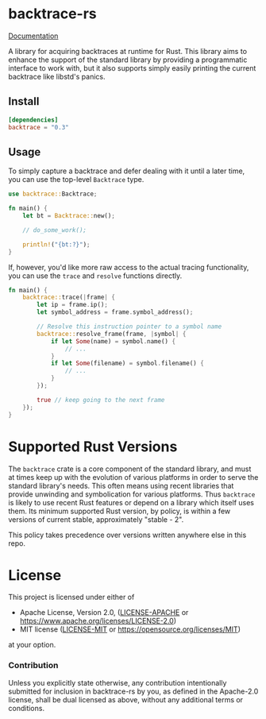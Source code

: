 # backtrace-rs

[Documentation](https://docs.rs/backtrace)

A library for acquiring backtraces at runtime for Rust. This library aims to
enhance the support of the standard library by providing a programmatic
interface to work with, but it also supports simply easily printing the current
backtrace like libstd's panics.

## Install

```toml
[dependencies]
backtrace = "0.3"
```

## Usage

To simply capture a backtrace and defer dealing with it until a later time,
you can use the top-level `Backtrace` type.

```rust
use backtrace::Backtrace;

fn main() {
    let bt = Backtrace::new();

    // do_some_work();

    println!("{bt:?}");
}
```

If, however, you'd like more raw access to the actual tracing functionality, you
can use the `trace` and `resolve` functions directly.

```rust
fn main() {
    backtrace::trace(|frame| {
        let ip = frame.ip();
        let symbol_address = frame.symbol_address();

        // Resolve this instruction pointer to a symbol name
        backtrace::resolve_frame(frame, |symbol| {
            if let Some(name) = symbol.name() {
                // ...
            }
            if let Some(filename) = symbol.filename() {
                // ...
            }
        });

        true // keep going to the next frame
    });
}
```

# Supported Rust Versions

The `backtrace` crate is a core component of the standard library, and must
at times keep up with the evolution of various platforms in order to serve
the standard library's needs. This often means using recent libraries
that provide unwinding and symbolication for various platforms.
Thus `backtrace` is likely to use recent Rust features or depend on a library
which itself uses them. Its minimum supported Rust version, by policy, is
within a few versions of current stable, approximately "stable - 2".

This policy takes precedence over versions written anywhere else in this repo.

# License

This project is licensed under either of

 * Apache License, Version 2.0, ([LICENSE-APACHE](LICENSE-APACHE) or
   https://www.apache.org/licenses/LICENSE-2.0)
 * MIT license ([LICENSE-MIT](LICENSE-MIT) or
   https://opensource.org/licenses/MIT)

at your option.

### Contribution

Unless you explicitly state otherwise, any contribution intentionally submitted
for inclusion in backtrace-rs by you, as defined in the Apache-2.0 license, shall be
dual licensed as above, without any additional terms or conditions.

 

